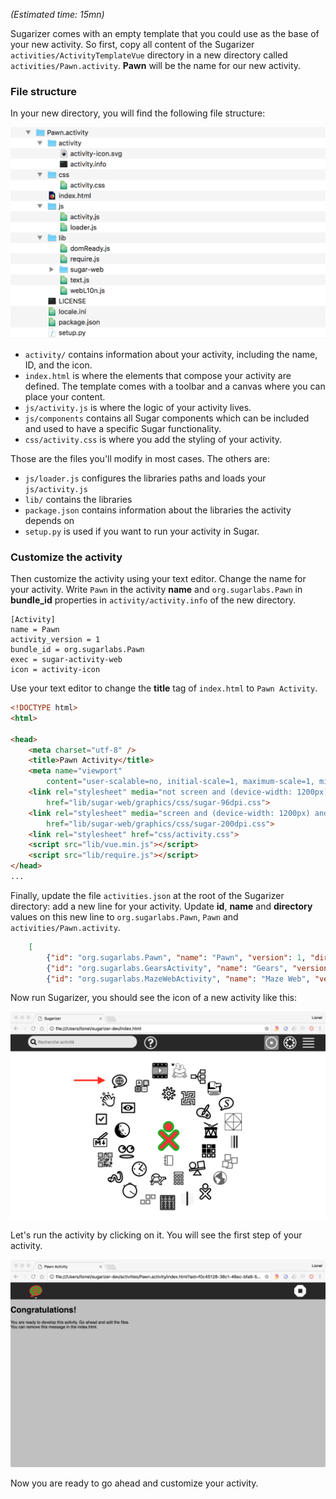 *(Estimated time: 15mn)*

Sugarizer comes with an empty template that you could use as the base of your new activity. So first, copy all content of the Sugarizer `activities/ActivityTemplateVue` directory in a new directory called `activities/Pawn.activity`. **Pawn** will be the name for our new activity.


### File structure

In your new directory, you will find the following file structure:

![](images/tutorial_step1_1.png)


* `activity/` contains information about your activity, including the name, ID, and the icon.
* `index.html` is where the elements that compose your activity are defined.  The template comes with a toolbar and a canvas where you can place your content.
* `js/activity.js` is where the logic of your activity lives.
* `js/components` contains all Sugar components which can be included and used to have a specific Sugar functionality.
* `css/activity.css` is where you add the styling of your activity.

Those are the files you'll modify in most cases. The others are:

* `js/loader.js` configures the libraries paths and loads your   `js/activity.js`
* `lib/` contains the libraries
* `package.json` contains information about the libraries the activity depends on
* `setup.py` is used if you want to run your activity in Sugar.


### Customize the activity

Then customize the activity using your text editor. Change the name for your activity. Write `Pawn` in the activity **name** and `org.sugarlabs.Pawn` in **bundle_id** properties in `activity/activity.info` of the new directory.
```
[Activity]
name = Pawn
activity_version = 1
bundle_id = org.sugarlabs.Pawn
exec = sugar-activity-web
icon = activity-icon
```
Use your text editor to change the **title** tag of `index.html` to `Pawn Activity`.
```html
<!DOCTYPE html>
<html>

<head>
	<meta charset="utf-8" />
	<title>Pawn Activity</title>
	<meta name="viewport"
		content="user-scalable=no, initial-scale=1, maximum-scale=1, minimum-scale=1, width=device-width, viewport-fit=cover" />
	<link rel="stylesheet" media="not screen and (device-width: 1200px) and (device-height: 900px)"
		href="lib/sugar-web/graphics/css/sugar-96dpi.css">
	<link rel="stylesheet" media="screen and (device-width: 1200px) and (device-height: 900px)"
		href="lib/sugar-web/graphics/css/sugar-200dpi.css">
	<link rel="stylesheet" href="css/activity.css">
	<script src="lib/vue.min.js"></script>
	<script src="lib/require.js"></script>
</head>
...
```

Finally, update the file `activities.json` at the root of the Sugarizer directory: add a new line for your activity. Update **id**, **name** and **directory** values on this new line to `org.sugarlabs.Pawn`, `Pawn` and `activities/Pawn.activity`.
```json
	[
		{"id": "org.sugarlabs.Pawn", "name": "Pawn", "version": 1, "directory": "activities/Pawn.activity", "icon": "activity/activity-icon.svg", "favorite": true, "activityId": null},
		{"id": "org.sugarlabs.GearsActivity", "name": "Gears", "version": 6, "directory": "activities/Gears.activity", "icon": "activity/activity-icon.svg", "favorite": true, "activityId": null},
		{"id": "org.sugarlabs.MazeWebActivity", "name": "Maze Web", "version": 2, "directory": "activities/MazeWeb.activity", "icon": "activity/activity-icon.svg", "favorite": true, "activityId": null},
```
Now run Sugarizer, you should see the icon of a new activity like this:

![](images/tutorial_step1_2.png)

Let's run the activity by clicking on it. You will see the first step of your activity.

![](images/tutorial_step1_3.png)

Now you are ready to go ahead and customize your activity.